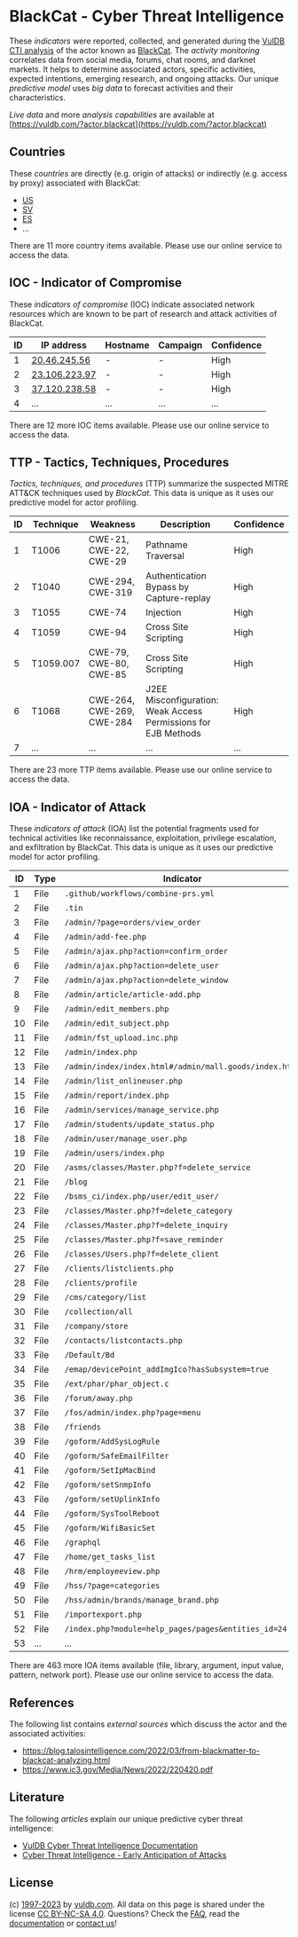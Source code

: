 # BlackCat - Cyber Threat Intelligence

These _indicators_ were reported, collected, and generated during the [VulDB CTI analysis](https://vuldb.com/?kb.cti) of the actor known as [BlackCat](https://vuldb.com/?actor.blackcat). The _activity monitoring_ correlates data from social media, forums, chat rooms, and darknet markets. It helps to determine associated actors, specific activities, expected intentions, emerging research, and ongoing attacks. Our unique _predictive model_ uses _big data_ to forecast activities and their characteristics.

_Live data_ and more _analysis capabilities_ are available at [https://vuldb.com/?actor.blackcat](https://vuldb.com/?actor.blackcat)

## Countries

These _countries_ are directly (e.g. origin of attacks) or indirectly (e.g. access by proxy) associated with BlackCat:

* [US](https://vuldb.com/?country.us)
* [SV](https://vuldb.com/?country.sv)
* [ES](https://vuldb.com/?country.es)
* ...

There are 11 more country items available. Please use our online service to access the data.

## IOC - Indicator of Compromise

These _indicators of compromise_ (IOC) indicate associated network resources which are known to be part of research and attack activities of BlackCat.

ID | IP address | Hostname | Campaign | Confidence
-- | ---------- | -------- | -------- | ----------
1 | [20.46.245.56](https://vuldb.com/?ip.20.46.245.56) | - | - | High
2 | [23.106.223.97](https://vuldb.com/?ip.23.106.223.97) | - | - | High
3 | [37.120.238.58](https://vuldb.com/?ip.37.120.238.58) | - | - | High
4 | ... | ... | ... | ...

There are 12 more IOC items available. Please use our online service to access the data.

## TTP - Tactics, Techniques, Procedures

_Tactics, techniques, and procedures_ (TTP) summarize the suspected MITRE ATT&CK techniques used by _BlackCat_. This data is unique as it uses our predictive model for actor profiling.

ID | Technique | Weakness | Description | Confidence
-- | --------- | -------- | ----------- | ----------
1 | T1006 | CWE-21, CWE-22, CWE-29 | Pathname Traversal | High
2 | T1040 | CWE-294, CWE-319 | Authentication Bypass by Capture-replay | High
3 | T1055 | CWE-74 | Injection | High
4 | T1059 | CWE-94 | Cross Site Scripting | High
5 | T1059.007 | CWE-79, CWE-80, CWE-85 | Cross Site Scripting | High
6 | T1068 | CWE-264, CWE-269, CWE-284 | J2EE Misconfiguration: Weak Access Permissions for EJB Methods | High
7 | ... | ... | ... | ...

There are 23 more TTP items available. Please use our online service to access the data.

## IOA - Indicator of Attack

These _indicators of attack_ (IOA) list the potential fragments used for technical activities like reconnaissance, exploitation, privilege escalation, and exfiltration by BlackCat. This data is unique as it uses our predictive model for actor profiling.

ID | Type | Indicator | Confidence
-- | ---- | --------- | ----------
1 | File | `.github/workflows/combine-prs.yml` | High
2 | File | `.tin` | Low
3 | File | `/admin/?page=orders/view_order` | High
4 | File | `/admin/add-fee.php` | High
5 | File | `/admin/ajax.php?action=confirm_order` | High
6 | File | `/admin/ajax.php?action=delete_user` | High
7 | File | `/admin/ajax.php?action=delete_window` | High
8 | File | `/admin/article/article-add.php` | High
9 | File | `/admin/edit_members.php` | High
10 | File | `/admin/edit_subject.php` | High
11 | File | `/admin/fst_upload.inc.php` | High
12 | File | `/admin/index.php` | High
13 | File | `/admin/index/index.html#/admin/mall.goods/index.html` | High
14 | File | `/admin/list_onlineuser.php` | High
15 | File | `/admin/report/index.php` | High
16 | File | `/admin/services/manage_service.php` | High
17 | File | `/admin/students/update_status.php` | High
18 | File | `/admin/user/manage_user.php` | High
19 | File | `/admin/users/index.php` | High
20 | File | `/asms/classes/Master.php?f=delete_service` | High
21 | File | `/blog` | Low
22 | File | `/bsms_ci/index.php/user/edit_user/` | High
23 | File | `/classes/Master.php?f=delete_category` | High
24 | File | `/classes/Master.php?f=delete_inquiry` | High
25 | File | `/classes/Master.php?f=save_reminder` | High
26 | File | `/classes/Users.php?f=delete_client` | High
27 | File | `/clients/listclients.php` | High
28 | File | `/clients/profile` | High
29 | File | `/cms/category/list` | High
30 | File | `/collection/all` | High
31 | File | `/company/store` | High
32 | File | `/contacts/listcontacts.php` | High
33 | File | `/Default/Bd` | Medium
34 | File | `/emap/devicePoint_addImgIco?hasSubsystem=true` | High
35 | File | `/ext/phar/phar_object.c` | High
36 | File | `/forum/away.php` | High
37 | File | `/fos/admin/index.php?page=menu` | High
38 | File | `/friends` | Medium
39 | File | `/goform/AddSysLogRule` | High
40 | File | `/goform/SafeEmailFilter` | High
41 | File | `/goform/SetIpMacBind` | High
42 | File | `/goform/setSnmpInfo` | High
43 | File | `/goform/setUplinkInfo` | High
44 | File | `/goform/SysToolReboot` | High
45 | File | `/goform/WifiBasicSet` | High
46 | File | `/graphql` | Medium
47 | File | `/home/get_tasks_list` | High
48 | File | `/hrm/employeeview.php` | High
49 | File | `/hss/?page=categories` | High
50 | File | `/hss/admin/brands/manage_brand.php` | High
51 | File | `/importexport.php` | High
52 | File | `/index.php?module=help_pages/pages&entities_id=24` | High
53 | ... | ... | ...

There are 463 more IOA items available (file, library, argument, input value, pattern, network port). Please use our online service to access the data.

## References

The following list contains _external sources_ which discuss the actor and the associated activities:

* https://blog.talosintelligence.com/2022/03/from-blackmatter-to-blackcat-analyzing.html
* https://www.ic3.gov/Media/News/2022/220420.pdf

## Literature

The following _articles_ explain our unique predictive cyber threat intelligence:

* [VulDB Cyber Threat Intelligence Documentation](https://vuldb.com/?kb.cti)
* [Cyber Threat Intelligence - Early Anticipation of Attacks](https://www.scip.ch/en/?labs.20201022)

## License

(c) [1997-2023](https://vuldb.com/?kb.changelog) by [vuldb.com](https://vuldb.com/?kb.about). All data on this page is shared under the license [CC BY-NC-SA 4.0](https://creativecommons.org/licenses/by-nc-sa/4.0/). Questions? Check the [FAQ](https://vuldb.com/?kb.faq), read the [documentation](https://vuldb.com/?kb) or [contact us](https://vuldb.com/?contact)!
